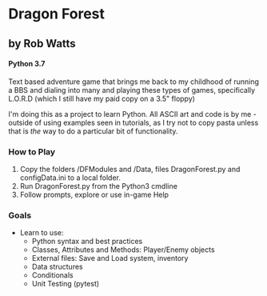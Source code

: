 # Dragon Forest
## by Rob Watts
#### Python 3.7

Text based adventure game that brings me back to my childhood of running a BBS and dialing into many and playing these types of games, specifically L.O.R.D (which I still have my paid copy on a 3.5" floppy)

I'm doing this as a project to learn Python. All ASCII art and code is by me - outside of using examples seen in tutorials, as I try not to copy pasta unless that is *the* way to do a particular bit of functionality.

### How to Play
1. Copy the folders /DFModules and /Data, files DragonForest.py and configData.ini to a local folder.
2. Run DragonForest.py from the Python3 cmdline
3. Follow prompts, explore or use in-game Help

### Goals
* Learn to use:
    * Python syntax and best practices
    * Classes, Attributes and Methods: Player/Enemy objects
    * External files: Save and Load system, inventory
    * Data structures
    * Conditionals
    * Unit Testing (pytest)